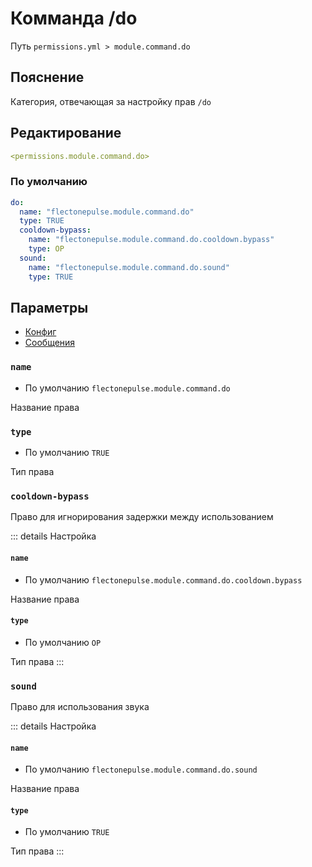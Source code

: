 # Комманда /do
Путь `permissions.yml > module.command.do`

## Пояснение
Категория, отвечающая за настройку прав `/do`

## Редактирование
```yaml
<permissions.module.command.do>
```

### По умолчанию
```yaml
do:
  name: "flectonepulse.module.command.do"
  type: TRUE
  cooldown-bypass:
    name: "flectonepulse.module.command.do.cooldown.bypass"
    type: OP
  sound:
    name: "flectonepulse.module.command.do.sound"
    type: TRUE
```

## Параметры

- [Конфиг](/en/config/module/command/do/)
- [Сообщения](/en/messages/ru_ru/module/command/do/)

### `name`
- По умолчанию `flectonepulse.module.command.do`

Название права

### `type`
- По умолчанию `TRUE`

Тип права

### `cooldown-bypass`

Право для игнорирования задержки между использованием

::: details Настройка
#### `name`
- По умолчанию `flectonepulse.module.command.do.cooldown.bypass`

Название права

#### `type`
- По умолчанию `OP`

Тип права
:::

### `sound`

Право для использования звука

::: details Настройка
#### `name`
- По умолчанию `flectonepulse.module.command.do.sound`

Название права

#### `type`
- По умолчанию `TRUE`

Тип права
:::

<!--@include: @/en/parts/permission.md-->

